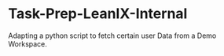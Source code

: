 # Task-Prep-LeanIX-Internal
Adapting a python script to fetch certain user Data from a Demo Workspace.
